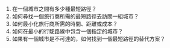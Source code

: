 1. 在一個城市之間有多少種最短路徑？
2. 如何尋找一個旅行商所需的最短路徑去訪問一組城市？
3. 如何最小化旅行商所需的時間、距離或成本？
4. 如何在最小的行駛路線中包含一個指定的城市？
5. 如果有一個城市是不可達的，如何找到一個最短路徑的替代方案？